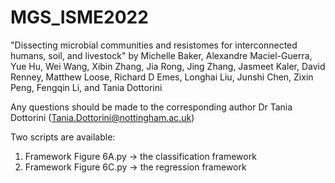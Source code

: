 # MGS_ISME2022
"Dissecting microbial communities and resistomes for interconnected humans, soil, and livestock" by Michelle Baker, Alexandre Maciel-Guerra,  Yue Hu, Wei Wang, Xibin Zhang, Jia Rong, Jing Zhang, Jasmeet Kaler, David Renney, Matthew Loose, Richard D Emes, Longhai Liu, Junshi Chen, Zixin Peng, Fengqin Li, and Tania Dottorini

Any questions should be made to the corresponding author Dr Tania Dottorini (Tania.Dottorini@nottingham.ac.uk)

Two scripts are available:
1. Framework Figure 6A.py -> the classification framework
2. Framework Figure 6C.py -> the regression framework

